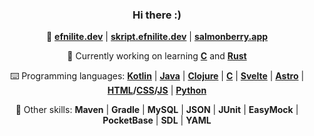 <div align="center">

### Hi there :)

🌃 **[efnilite.dev](https://efnilite.dev/)** | **[skript.efnilite.dev](https://skript.efnilite.dev)** | **[salmonberry.app](https://salmonberry.app)**

🔭 Currently working on learning **[C](https://github.com/Efnilite/airport)** and **[Rust](https://github.com/Efnilite/mouse)**
  
⌨️ Programming languages: **[Kotlin](https://github.com/Efnilite/rex)** | **[Java](https://github.com/Efnilite/Walk-in-the-Park)** | **[Clojure](https://github.com/Efnilite/games)** | **[C](https://github.com/Efnilite/minecraft)** | **[Svelte](https://salmonberry.app)** | **[Astro](https://skript.efnilite.dev)** | **[HTML](https://efnilite.dev/projects/ip/visualizer)/[CSS](https://reject.efnilite.dev)/[JS](https://github.com/Efnilite/reject)** | **[Python](https://github.com/Efnilite/edge-detection)**

🔧 Other skills: **Maven** | **Gradle** | **MySQL** | **JSON** | **JUnit** | **EasyMock** | **PocketBase** | **SDL** | **YAML**

</div>
